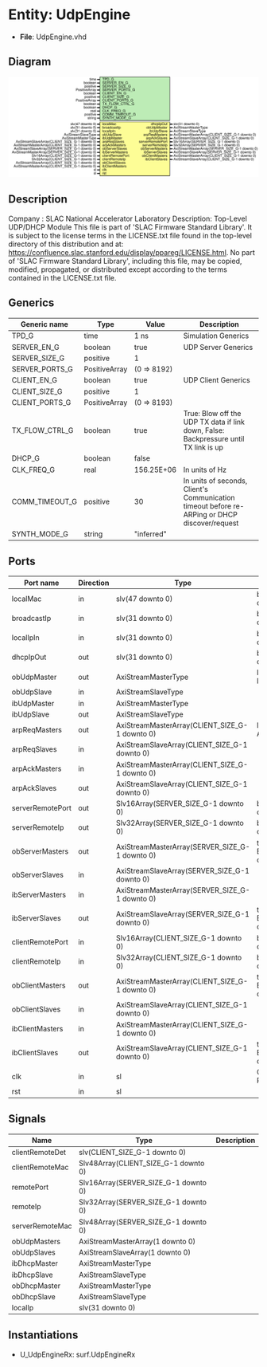 # Entity: UdpEngine

- **File**: UdpEngine.vhd
## Diagram

![Diagram](UdpEngine.svg "Diagram")
## Description

Company    : SLAC National Accelerator Laboratory
Description: Top-Level UDP/DHCP Module
This file is part of 'SLAC Firmware Standard Library'.
It is subject to the license terms in the LICENSE.txt file found in the
top-level directory of this distribution and at:
   https://confluence.slac.stanford.edu/display/ppareg/LICENSE.html.
No part of 'SLAC Firmware Standard Library', including this file,
may be copied, modified, propagated, or distributed except according to
the terms contained in the LICENSE.txt file.
## Generics

| Generic name   | Type          | Value       | Description                                                                                   |
| -------------- | ------------- | ----------- | --------------------------------------------------------------------------------------------- |
| TPD_G          | time          | 1 ns        | Simulation Generics                                                                           |
| SERVER_EN_G    | boolean       | true        | UDP Server Generics                                                                           |
| SERVER_SIZE_G  | positive      | 1           |                                                                                               |
| SERVER_PORTS_G | PositiveArray | (0 => 8192) |                                                                                               |
| CLIENT_EN_G    | boolean       | true        | UDP Client Generics                                                                           |
| CLIENT_SIZE_G  | positive      | 1           |                                                                                               |
| CLIENT_PORTS_G | PositiveArray | (0 => 8193) |                                                                                               |
| TX_FLOW_CTRL_G | boolean       | true        | True: Blow off the UDP TX data if link down, False: Backpressure until TX link is up          |
| DHCP_G         | boolean       | false       |                                                                                               |
| CLK_FREQ_G     | real          | 156.25E+06  | In units of Hz                                                                                |
| COMM_TIMEOUT_G | positive      | 30          | In units of seconds, Client's Communication timeout before re-ARPing or DHCP discover/request |
| SYNTH_MODE_G   | string        | "inferred"  |                                                                                               |
## Ports

| Port name        | Direction | Type                                           | Description                        |
| ---------------- | --------- | ---------------------------------------------- | ---------------------------------- |
| localMac         | in        | slv(47 downto 0)                               |  big-Endian configuration          |
| broadcastIp      | in        | slv(31 downto 0)                               |  big-Endian configuration          |
| localIpIn        | in        | slv(31 downto 0)                               |  big-Endian configuration          |
| dhcpIpOut        | out       | slv(31 downto 0)                               |  big-Endian configuration          |
| obUdpMaster      | out       | AxiStreamMasterType                            | Interface to IPV4 Engine           |
| obUdpSlave       | in        | AxiStreamSlaveType                             |                                    |
| ibUdpMaster      | in        | AxiStreamMasterType                            |                                    |
| ibUdpSlave       | out       | AxiStreamSlaveType                             |                                    |
| arpReqMasters    | out       | AxiStreamMasterArray(CLIENT_SIZE_G-1 downto 0) | Interface to ARP Engine            |
| arpReqSlaves     | in        | AxiStreamSlaveArray(CLIENT_SIZE_G-1 downto 0)  |                                    |
| arpAckMasters    | in        | AxiStreamMasterArray(CLIENT_SIZE_G-1 downto 0) |                                    |
| arpAckSlaves     | out       | AxiStreamSlaveArray(CLIENT_SIZE_G-1 downto 0)  |                                    |
| serverRemotePort | out       | Slv16Array(SERVER_SIZE_G-1 downto 0)           |  big-Endian configuration          |
| serverRemoteIp   | out       | Slv32Array(SERVER_SIZE_G-1 downto 0)           |  big-Endian configuration          |
| obServerMasters  | out       | AxiStreamMasterArray(SERVER_SIZE_G-1 downto 0) |  tData is big-Endian configuration |
| obServerSlaves   | in        | AxiStreamSlaveArray(SERVER_SIZE_G-1 downto 0)  |                                    |
| ibServerMasters  | in        | AxiStreamMasterArray(SERVER_SIZE_G-1 downto 0) |                                    |
| ibServerSlaves   | out       | AxiStreamSlaveArray(SERVER_SIZE_G-1 downto 0)  |  tData is big-Endian configuration |
| clientRemotePort | in        | Slv16Array(CLIENT_SIZE_G-1 downto 0)           |  big-Endian configuration          |
| clientRemoteIp   | in        | Slv32Array(CLIENT_SIZE_G-1 downto 0)           |  big-Endian configuration          |
| obClientMasters  | out       | AxiStreamMasterArray(CLIENT_SIZE_G-1 downto 0) |  tData is big-Endian configuration |
| obClientSlaves   | in        | AxiStreamSlaveArray(CLIENT_SIZE_G-1 downto 0)  |                                    |
| ibClientMasters  | in        | AxiStreamMasterArray(CLIENT_SIZE_G-1 downto 0) |                                    |
| ibClientSlaves   | out       | AxiStreamSlaveArray(CLIENT_SIZE_G-1 downto 0)  |  tData is big-Endian configuration |
| clk              | in        | sl                                             | Clock and Reset                    |
| rst              | in        | sl                                             |                                    |
## Signals

| Name            | Type                                 | Description |
| --------------- | ------------------------------------ | ----------- |
| clientRemoteDet | slv(CLIENT_SIZE_G-1 downto 0)        |             |
| clientRemoteMac | Slv48Array(CLIENT_SIZE_G-1 downto 0) |             |
| remotePort      | Slv16Array(SERVER_SIZE_G-1 downto 0) |             |
| remoteIp        | Slv32Array(SERVER_SIZE_G-1 downto 0) |             |
| serverRemoteMac | Slv48Array(SERVER_SIZE_G-1 downto 0) |             |
| obUdpMasters    | AxiStreamMasterArray(1 downto 0)     |             |
| obUdpSlaves     | AxiStreamSlaveArray(1 downto 0)      |             |
| ibDhcpMaster    | AxiStreamMasterType                  |             |
| ibDhcpSlave     | AxiStreamSlaveType                   |             |
| obDhcpMaster    | AxiStreamMasterType                  |             |
| obDhcpSlave     | AxiStreamSlaveType                   |             |
| localIp         | slv(31 downto 0)                     |             |
## Instantiations

- U_UdpEngineRx: surf.UdpEngineRx
